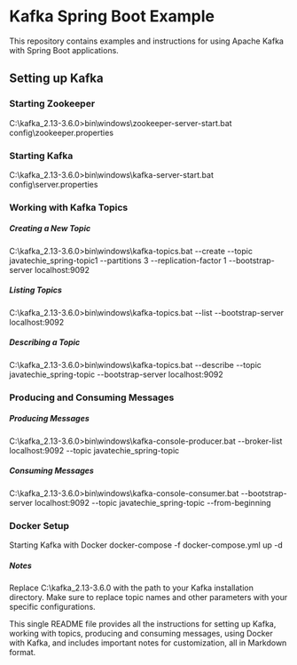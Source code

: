 # Kafka Spring Boot Example

This repository contains examples and instructions for using Apache Kafka with Spring Boot applications.

## Setting up Kafka

### Starting Zookeeper


C:\kafka_2.13-3.6.0>bin\windows\zookeeper-server-start.bat config\zookeeper.properties

###  Starting Kafka

C:\kafka_2.13-3.6.0>bin\windows\kafka-server-start.bat config\server.properties
###  Working with Kafka Topics
#####  Creating a New Topic

C:\kafka_2.13-3.6.0>bin\windows\kafka-topics.bat --create --topic javatechie_spring-topic1 --partitions 3 --replication-factor 1 --bootstrap-server localhost:9092

#####  Listing Topics


C:\kafka_2.13-3.6.0>bin\windows\kafka-topics.bat --list --bootstrap-server localhost:9092

#####  Describing a Topic
C:\kafka_2.13-3.6.0>bin\windows\kafka-topics.bat --describe --topic javatechie_spring-topic --bootstrap-server localhost:9092
###  Producing and Consuming Messages
#####  Producing Messages
C:\kafka_2.13-3.6.0>bin\windows\kafka-console-producer.bat --broker-list localhost:9092 --topic javatechie_spring-topic
#####  Consuming Messages
C:\kafka_2.13-3.6.0>bin\windows\kafka-console-consumer.bat --bootstrap-server localhost:9092 --topic javatechie_spring-topic --from-beginning
###  Docker Setup
Starting Kafka with Docker
docker-compose -f docker-compose.yml up -d
#####  Notes
Replace C:\kafka_2.13-3.6.0 with the path to your Kafka installation directory.
Make sure to replace topic names and other parameters with your specific configurations.



This single README file provides all the instructions for setting up Kafka, working with topics, producing and consuming messages, using Docker with Kafka, and includes important notes for customization, all in Markdown format.





